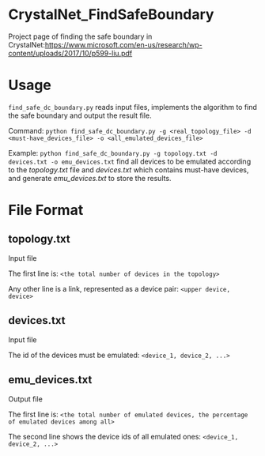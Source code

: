 # CrystalNet_FindSafeBoundary

Project page of finding the safe boundary in CrystalNet:https://www.microsoft.com/en-us/research/wp-content/uploads/2017/10/p599-liu.pdf

# Usage
`find_safe_dc_boundary.py` reads input files, implements the algorithm to find the safe boundary and output the result file.

Command: `python find_safe_dc_boundary.py -g <real_topology_file> -d <must-have_devices_file> -o <all_emulated_devices_file>`

Example: `python find_safe_dc_boundary.py -g topology.txt -d devices.txt -o emu_devices.txt` 
 find all devices to be emulated according to the *topology.txt* file and *devices.txt* which contains must-have devices, and generate *emu_devices.txt* to store the results.
 
# File Format

## topology.txt
Input file

The first line is: `<the total number of devices in the topology>`

Any other line is a link, represented as a device pair: `<upper device, device>`

## devices.txt
Input file

The id of the devices must be emulated: `<device_1, device_2, ...>`

## emu_devices.txt
Output file

The first line is: `<the total number of emulated devices, the percentage of emulated devices among all>`

The second line shows the device ids of all emulated ones: `<device_1, device_2, ...>`
 
